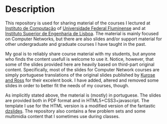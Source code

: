 # Description

This repository is used for sharing material of the courses I lectured at [Instituto de Computação](http://www.ic.uff.br/) of [Universidade Federal Fluminense](http://www.uff.br) and at [Instituto Superior de Engenharia de Lisboa](http://www.isel.pt). The material is mainly focused on Computer Networks, but there are also slides and/or support material for other undergraduate and graduate courses I have taught in the past.

My goal is to reliably share course material with my students, but anyone who finds the content usefull is welcome to use it. Notice, however, that some of the slides provided here are heavily based on third-part original content. Specifically, most of the slides for Computer Network courses are simply portuguese translations of the original slides published by [Kurose and Ross](http://www-net.cs.umass.edu/kurose-ross-ppt-6e/) for their excelent book. I have added, altered and removed some slides in order to better fit the needs of my courses, though.

As implicitly stated above, the material is (mostly) in portuguese. The slides are provided both in PDF format and in HTML5+CSS3+javascript. The template I use for the HTML version is a modified version of the fantastic [dzslides](https://github.com/paulrouget/dzslides). The repository also contains a few problem sets and some multimidia content that I sometimes use during classes.
